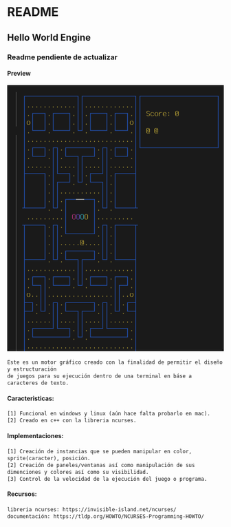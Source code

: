 # README
## Hello World Engine
### Readme pendiente de actualizar
#### Preview
![Alt Text](https://github.com/CodigoLasagna/Hello-World-Engine/blob/master/pacman/preview.gif)
```
Este es un motor gráfico creado con la finalidad de permitir el diseño y estructuración
de juegos para su ejecución dentro de una terminal en báse a caracteres de texto.
```
#### Caracteristicas:
```
[1] Funcional en windows y linux (aún hace falta probarlo en mac).
[2] Creado en c++ con la libreria ncurses.
```
#### Implementaciones:
```
[1] Creación de instancias que se pueden manipular en color, sprite(caracter), posición.
[2] Creación de paneles/ventanas así como manipulación de sus dimenciones y colores así como su visibilidad.
[3] Control de la velocidad de la ejecución del juego o programa.
```
#### Recursos:
```
libreria ncurses: https://invisible-island.net/ncurses/
documentación: https://tldp.org/HOWTO/NCURSES-Programming-HOWTO/
```
